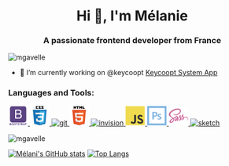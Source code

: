 <h1 align="center">Hi 👋, I'm Mélanie</h1>
<h3 align="center">A passionate frontend developer from France</h3>

<p align="left"> <img src="https://komarev.com/ghpvc/?username=mgavelle&label=Profile%20views&color=0e75b6&style=flat" alt="mgavelle" /> </p>

- 🔭 I’m currently working on @keycoopt [Keycoopt System App](https://www.keycooptsystem.com/)


<h3 align="left">Languages and Tools:</h3>
<p align="left"> <a href="https://getbootstrap.com" target="_blank"> <img src="https://raw.githubusercontent.com/devicons/devicon/master/icons/bootstrap/bootstrap-plain-wordmark.svg" alt="bootstrap" width="40" height="40"/> </a> <a href="https://www.w3schools.com/css/" target="_blank"> <img src="https://raw.githubusercontent.com/devicons/devicon/master/icons/css3/css3-original-wordmark.svg" alt="css3" width="40" height="40"/> </a> <a href="https://git-scm.com/" target="_blank"> <img src="https://www.vectorlogo.zone/logos/git-scm/git-scm-icon.svg" alt="git" width="40" height="40"/> </a> <a href="https://www.w3.org/html/" target="_blank"> <img src="https://raw.githubusercontent.com/devicons/devicon/master/icons/html5/html5-original-wordmark.svg" alt="html5" width="40" height="40"/> </a> <a href="https://www.invisionapp.com/" target="_blank"> <img src="https://www.vectorlogo.zone/logos/invisionapp/invisionapp-icon.svg" alt="invision" width="40" height="40"/> </a> <a href="https://developer.mozilla.org/en-US/docs/Web/JavaScript" target="_blank"> <img src="https://raw.githubusercontent.com/devicons/devicon/master/icons/javascript/javascript-original.svg" alt="javascript" width="40" height="40"/> </a> <a href="https://www.photoshop.com/en" target="_blank"> <img src="https://raw.githubusercontent.com/devicons/devicon/master/icons/photoshop/photoshop-line.svg" alt="photoshop" width="40" height="40"/> </a> <a href="https://sass-lang.com" target="_blank"> <img src="https://raw.githubusercontent.com/devicons/devicon/master/icons/sass/sass-original.svg" alt="sass" width="40" height="40"/> </a> <a href="https://www.sketch.com/" target="_blank"> <img src="https://www.vectorlogo.zone/logos/sketchapp/sketchapp-icon.svg" alt="sketch" width="40" height="40"/> </a> </p>

<p><img align="center" src="https://github-readme-streak-stats.herokuapp.com/?user=mgavelle&" alt="mgavelle" /></p>

[![Mélani's GitHub stats](https://github-readme-stats.vercel.app/api?username=mgavelle&count_private=true&show_icons=true&theme=dracula)](https://github.com/mgavelle/github-readme-stats)
[![Top Langs](https://github-readme-stats.vercel.app/api/top-langs/?username=mgavelle&layout=compact)](https://github.com/mgavelle/github-readme-stats)
